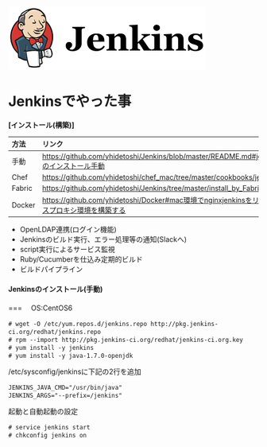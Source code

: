 ![Alt Text](https://github.com/yhidetoshi/Pictures/raw/master/Jenkins/jenkins-icon.png)


# Jenkinsでやった事

**[インストール(構築)]**

|方法    |リンク         |
|:-----------|:------------|
|手動|https://github.com/yhidetoshi/Jenkins/blob/master/README.md#jenkinsのインストール手動|
|Chef|https://github.com/yhidetoshi/chef_mac/tree/master/cookbooks/jenkins|
|Fabric|https://github.com/yhidetoshi/Jenkins/tree/master/install_by_Fabric|
|Docker|https://github.com/yhidetoshi/Docker#mac環境でnginxjenkinsをリバースプロキシ環境を構築する|


- OpenLDAP連携(ログイン機能)
- Jenkinsのビルド実行、エラー処理等の通知(Slackへ)
- script実行によるサービス監視
- Ruby/Cucumberを仕込み定期的ビルド
- ビルドパイプライン

#### Jenkinsのインストール(手動)
===
　OS:CentOS6
```
# wget -O /etc/yum.repos.d/jenkins.repo http://pkg.jenkins-ci.org/redhat/jenkins.repo
# rpm --import http://pkg.jenkins-ci.org/redhat/jenkins-ci.org.key
# yum install -y jenkins
# yum install -y java-1.7.0-openjdk
```

/etc/sysconfig/jenkinsに下記の2行を追加
```
JENKINS_JAVA_CMD="/usr/bin/java"
JENKINS_ARGS="--prefix=/jenkins"
```
起動と自動起動の設定
```
# service jenkins start
# chkconfig jenkins on
```


